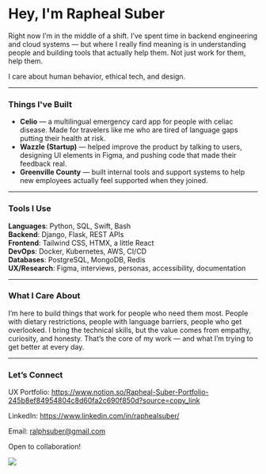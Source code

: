 # Hey, I'm Rapheal Suber

Right now I’m in the middle of a shift. I’ve spent time in backend engineering and cloud systems — but where I really find meaning is in understanding people and building tools that actually help them. Not just work for them, help them.

I care about human behavior, ethical tech, and design.

---

### Things I've Built

- **Celio** — a multilingual emergency card app for people with celiac disease. Made for travelers like me who are tired of language gaps putting their health at risk.
- **Wazzle (Startup)** — helped improve the product by talking to users, designing UI elements in Figma, and pushing code that made their feedback real.
- **Greenville County** — built internal tools and support systems to help new employees actually feel supported when they joined.

---

### Tools I Use

**Languages**: Python, SQL, Swift, Bash  
**Backend**: Django, Flask, REST APIs  
**Frontend**: Tailwind CSS, HTMX, a little React  
**DevOps**: Docker, Kubernetes, AWS, CI/CD  
**Databases**: PostgreSQL, MongoDB, Redis  
**UX/Research**: Figma, interviews, personas, accessibility, documentation

---

### What I Care About

I’m here to build things that work for people who need them most. People with dietary restrictions, people with language barriers, people who get overlooked. I bring the technical skills, but the value comes from empathy, curiosity, and honesty. That’s the core of my work — and what I’m trying to get better at every day.

---

### Let’s Connect

UX Portfolio: https://www.notion.so/Rapheal-Suber-Portfolio-245b8ef84954804c8d60fa2c690f850d?source=copy_link

LinkedIn: https://www.linkedin.com/in/raphealsuber/

Email: ralphsuber@gmail.com

Open to collaboration! 

![](https://komarev.com/ghpvc/?username=manyworldss&color=yellowgreen)


